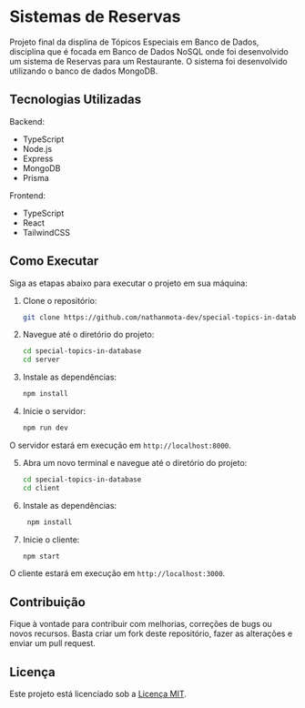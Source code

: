 # Sistemas de Reservas

Projeto final da displina de Tópicos Especiais em Banco de Dados, disciplina que é focada em Banco de Dados NoSQL onde foi desenvolvido um sistema de Reservas para um Restaurante. O sistema foi desenvolvido utilizando o banco de dados MongoDB.

## Tecnologias Utilizadas

Backend:

- TypeScript
- Node.js
- Express
- MongoDB
- Prisma

Frontend:

- TypeScript
- React
- TailwindCSS

## Como Executar

Siga as etapas abaixo para executar o projeto em sua máquina:

1. Clone o repositório:

   ```sh
   git clone https://github.com/nathanmota-dev/special-topics-in-database
   ```

2. Navegue até o diretório do projeto:

   ```sh
   cd special-topics-in-database
   cd server   
   ```

3. Instale as dependências:

   ```sh
   npm install
   ```

4. Inicie o servidor:

   ```sh
   npm run dev
   ```

O servidor estará em execução em `http://localhost:8000`.

5. Abra um novo terminal e navegue até o diretório do projeto:

   ```sh
   cd special-topics-in-database
   cd client
   ```

6. Instale as dependências:

   ```sh
    npm install
    ```

7. Inicie o cliente:

   ```sh
   npm start
   ```

O cliente estará em execução em `http://localhost:3000`.

## Contribuição

Fique à vontade para contribuir com melhorias, correções de bugs ou novos recursos. Basta criar um fork deste repositório, fazer as alterações e enviar um pull request.

## Licença

Este projeto está licenciado sob a [Licença MIT](LICENSE).